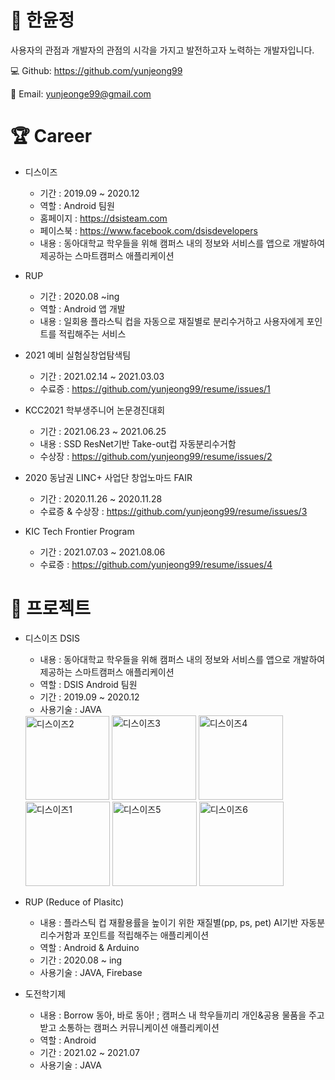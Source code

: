 # :wave: 한윤정 
사용자의 관점과 개발자의 관점의 시각을 가지고 발전하고자 노력하는 개발자입니다.

:computer: Github: https://github.com/yunjeong99

:email: Email: yunjeonge99@gmail.com



# :trophy: Career
* 디스이즈
  * 기간 : 2019.09 ~ 2020.12
  * 역할 : Android 팀원
  * 홈페이지 : https://dsisteam.com
  * 페이스북 : https://www.facebook.com/dsisdevelopers
  * 내용 : 동아대학교 학우들을 위해 캠퍼스 내의 정보와 서비스를 앱으로 개발하여 제공하는 스마트캠퍼스 애플리케이션



* RUP
  * 기간 : 2020.08 ~ing
  * 역할 : Android 앱 개발
  * 내용 : 일회용 플라스틱 컵을 자동으로 재질별로 분리수거하고 사용자에게 포인트를 적립해주는 서비스



* 2021 예비 실험실창업탐색팀
  * 기간 : 2021.02.14 ~ 2021.03.03
  * 수료증 : https://github.com/yunjeong99/resume/issues/1



* KCC2021 학부생주니어 논문경진대회
  * 기간 : 2021.06.23 ~ 2021.06.25
  * 내용 : SSD ResNet기반 Take-out컵 자동분리수거함
  * 수상장 : https://github.com/yunjeong99/resume/issues/2


* 2020 동남권 LINC+ 사업단 창업노마드 FAIR
  * 기간 : 2020.11.26 ~ 2020.11.28
  * 수료증 & 수상장 : https://github.com/yunjeong99/resume/issues/3


* KIC Tech Frontier Program
  * 기간 : 2021.07.03 ~ 2021.08.06
  * 수료증 : https://github.com/yunjeong99/resume/issues/4


# :file_folder: 프로젝트
* 디스이즈 DSIS
  * 내용 : 동아대학교 학우들을 위해 캠퍼스 내의 정보와 서비스를 앱으로 개발하여 제공하는 스마트캠퍼스 애플리케이션
  * 역할 : DSIS Android 팀원
  * 기간 : 2019.09 ~ 2020.12
  * 사용기술 : JAVA
  <img width="134" alt="디스이즈2" src="https://user-images.githubusercontent.com/77837098/139205447-35468650-0f7d-4f22-88b3-364299329629.PNG">
  <img width="135" alt="디스이즈3" src="https://user-images.githubusercontent.com/77837098/139205448-58c07505-a4e3-4036-abf2-947bfe254ed2.PNG">
  <img width="135" alt="디스이즈4" src="https://user-images.githubusercontent.com/77837098/139205443-5c7d42cf-1f7b-45a5-bb60-03d8e90df195.PNG">
  <img width="135" alt="디스이즈1" src="https://user-images.githubusercontent.com/77837098/139205444-f27cdd5b-07e5-4ca0-8d66-f8c8ee1d272c.PNG">
  <img width="135" alt="디스이즈5" src="https://user-images.githubusercontent.com/77837098/139205449-d50a7b9f-a58b-4139-adfd-eb797a1c24ea.PNG">
  <img width="135" alt="디스이즈6" src="https://user-images.githubusercontent.com/77837098/139205435-09d2dbc5-b963-47eb-b149-49c7c7e3fad6.PNG">
  

* RUP (Reduce of Plasitc)
  * 내용 : 플라스틱 컵 재활용률을 높이기 위한 재질별(pp, ps, pet) AI기반 자동분리수거함과 포인트를 적립해주는 애플리케이션
  * 역할 : Android & Arduino
  * 기간 : 2020.08 ~ ing
  * 사용기술 : JAVA, Firebase


* 도전학기제 
  * 내용 : Borrow 동아, 바로 동아! ; 캠퍼스 내 학우들끼리 개인&공용 물품을 주고받고 소통하는 캠퍼스 커뮤니케이션 애플리케이션
  * 역할 : Android
  * 기간 : 2021.02 ~ 2021.07
  * 사용기술 : JAVA
